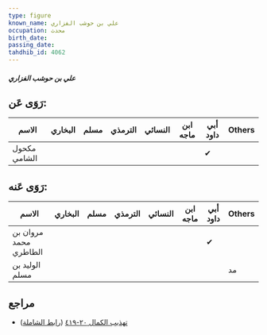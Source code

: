 ```yaml
---
type: figure
known_name: علي بن حوشب الفزاري
occupation: محدث
birth_date:
passing_date:
tahdhib_id: 4062
---
```

##### علي بن حوشب الفزاري

## رَوَى عَن:
| الاسم        | البخاري | مسلم | الترمذي | النسائي | ابن ماجه | أبي داود | Others |
| ------------ | ------- | ---- | ------- | ------- | -------- | -------- | ------ |
| مكحول الشامي |         |      |         |         |          | ✔        |        |
## رَوَى عَنه:
| الاسم                 | البخاري | مسلم | الترمذي | النسائي | ابن ماجه | أبي داود | Others |
| --------------------- | ------- | ---- | ------- | ------- | -------- | -------- | ------ |
| مروان بن محمد الطاطري |         |      |         |         |          | ✔        |        |
| الوليد بن مسلم        |         |      |         |         |          |          | مد     |
## مراجع
- [تهذيب الكمال ٢٠-٤١٩](obsidian://open?vault=Tahdhib-al-Kamal&file=Figures/٤٠٦٢-علي%20بن%20حوشب%20الفزاري) ([رابط الشاملة](https://shamela.ws/book/3722/10549))